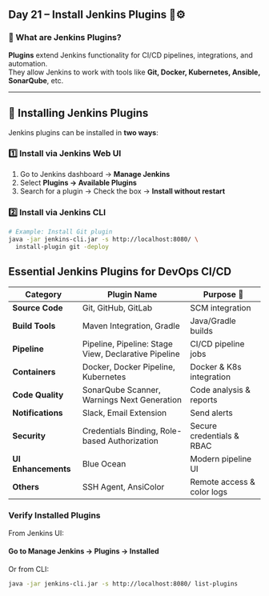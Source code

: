 ## Day 21 – Install Jenkins Plugins 🧩⚙️

### 🔎 What are Jenkins Plugins?
**Plugins** extend Jenkins functionality for CI/CD pipelines, integrations, and automation.  
They allow Jenkins to work with tools like **Git, Docker, Kubernetes, Ansible, SonarQube**, etc.  

---

## 🐧 Installing Jenkins Plugins

Jenkins plugins can be installed in **two ways**:

### 1️⃣ Install via Jenkins Web UI
1. Go to Jenkins dashboard → **Manage Jenkins**  
2. Select **Plugins → Available Plugins**  
3. Search for a plugin → Check the box → **Install without restart**  

### 2️⃣ Install via Jenkins CLI
```bash
# Example: Install Git plugin
java -jar jenkins-cli.jar -s http://localhost:8080/ \
  install-plugin git -deploy
```
## Essential Jenkins Plugins for DevOps CI/CD

| Category            | Plugin Name                                          | Purpose 🚀                 |
| ------------------- | ---------------------------------------------------- | -------------------------- |
| **Source Code**     | Git, GitHub, GitLab                                  | SCM integration            |
| **Build Tools**     | Maven Integration, Gradle                            | Java/Gradle builds         |
| **Pipeline**        | Pipeline, Pipeline: Stage View, Declarative Pipeline | CI/CD pipeline jobs        |
| **Containers**      | Docker, Docker Pipeline, Kubernetes                  | Docker & K8s integration   |
| **Code Quality**    | SonarQube Scanner, Warnings Next Generation          | Code analysis & reports    |
| **Notifications**   | Slack, Email Extension                               | Send alerts                |
| **Security**        | Credentials Binding, Role-based Authorization        | Secure credentials & RBAC  |
| **UI Enhancements** | Blue Ocean                                           | Modern pipeline UI         |
| **Others**          | SSH Agent, AnsiColor                                 | Remote access & color logs |

### Verify Installed Plugins

From Jenkins UI:

#### Go to Manage Jenkins → Plugins → Installed

Or from CLI:
```bash
java -jar jenkins-cli.jar -s http://localhost:8080/ list-plugins
```

